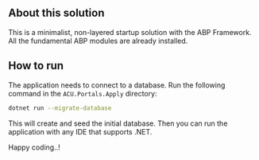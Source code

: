 ## About this solution

This is a minimalist, non-layered startup solution with the ABP Framework. All the fundamental ABP modules are already installed.

## How to run

The application needs to connect to a database. Run the following command in the `ACU.Portals.Apply` directory:

````bash
dotnet run --migrate-database
````

This will create and seed the initial database. Then you can run the application with any IDE that supports .NET.

Happy coding..!



